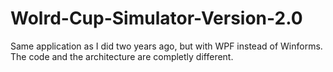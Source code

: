 # Wolrd-Cup-Simulator-Version-2.0

Same application as I did two years ago, but with WPF instead of Winforms.
The code and the architecture are completly different.
